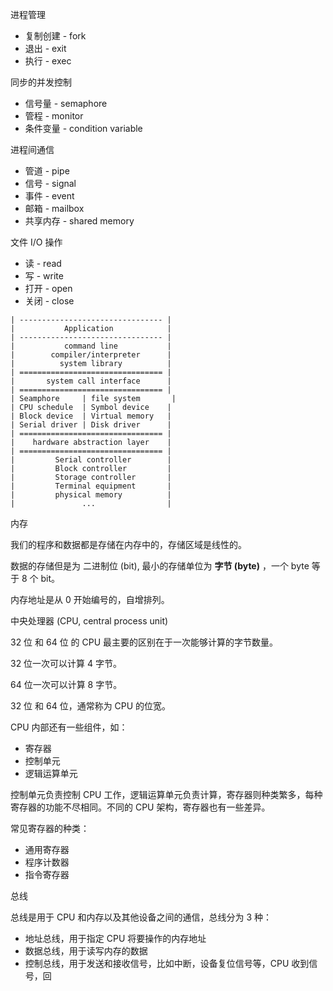 
进程管理
- 复制创建 - fork
- 退出 - exit
- 执行 - exec

同步的并发控制
- 信号量 - semaphore
- 管程 - monitor
- 条件变量 - condition variable

进程间通信
- 管道 - pipe
- 信号 - signal
- 事件 - event
- 邮箱 - mailbox
- 共享内存 - shared memory

文件 I/O 操作
- 读 - read
- 写 - write
- 打开 - open
- 关闭 - close

```
| -------------------------------- |
|           Application            |
| -------------------------------- |
|           command line           |
|        compiler/interpreter      |
|          system library          |
| ================================ |
|       system call interface      |
| ================================ |
| Seamphore     | file system       |
| CPU schedule  | Symbol device    |
| Block device  | Virtual memory   |
| Serial driver | Disk driver      |
| ================================ |
|    hardware abstraction layer    |
| ================================ |
|         Serial controller        | 
|         Block controller         |
|         Storage controller       |
|         Terminal equipment       |
|         physical memory          |
|               ...                |
```



内存

我们的程序和数据都是存储在内存中的，存储区域是线性的。

数据的存储但是为 二进制位 (bit), 最小的存储单位为 **字节 (byte)** ，一个 byte 等于 8 个 bit。

内存地址是从 0 开始编号的，自增排列。



中央处理器 (CPU, central process unit)

32 位 和 64 位 的 CPU 最主要的区别在于一次能够计算的字节数量。

32 位一次可以计算 4 字节。

64 位一次可以计算 8 字节。

32 位 和 64 位，通常称为 CPU 的位宽。



CPU 内部还有一些组件，如：

- 寄存器
- 控制单元
- 逻辑运算单元

控制单元负责控制 CPU 工作，逻辑运算单元负责计算，寄存器则种类繁多，每种寄存器的功能不尽相同。不同的 CPU 架构，寄存器也有一些差异。

常见寄存器的种类：

- 通用寄存器 
- 程序计数器
- 指令寄存器

总线

总线是用于 CPU 和内存以及其他设备之间的通信，总线分为 3 种：

- 地址总线，用于指定 CPU 将要操作的内存地址
- 数据总线，用于读写内存的数据
- 控制总线，用于发送和接收信号，比如中断，设备复位信号等，CPU 收到信号，回

